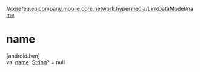 //[core](../../../index.md)/[eu.epicompany.mobile.core.network.hypermedia](../index.md)/[LinkDataModel](index.md)/[name](name.md)

# name

[androidJvm]\
val [name](name.md): [String](https://kotlinlang.org/api/latest/jvm/stdlib/kotlin/-string/index.html)? = null
